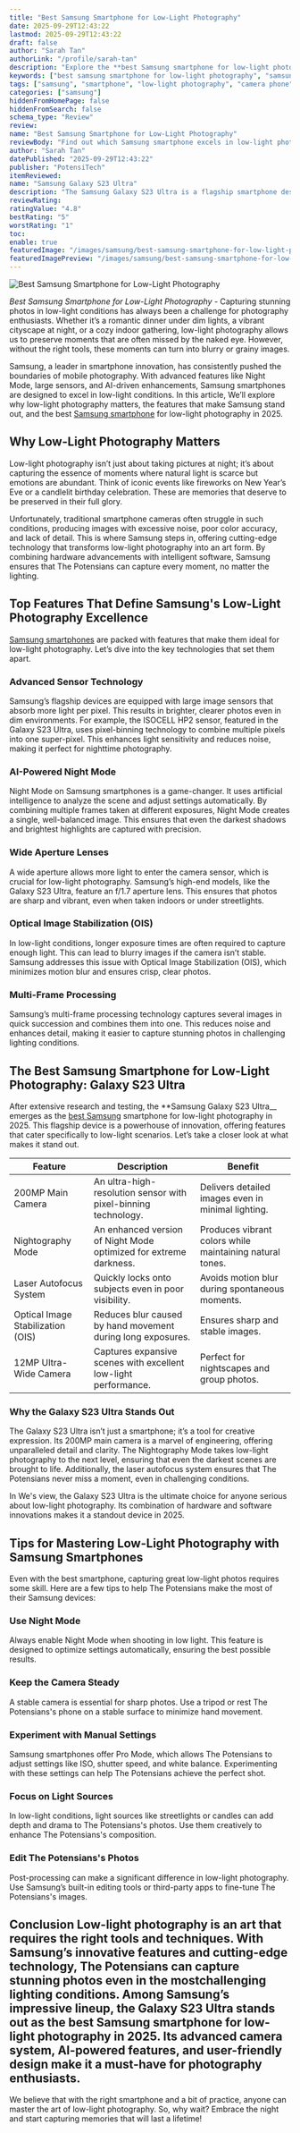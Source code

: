 ```yaml
---
title: "Best Samsung Smartphone for Low-Light Photography"
date: 2025-09-29T12:43:22
lastmod: 2025-09-29T12:43:22
draft: false
author: "Sarah Tan"
authorLink: "/profile/sarah-tan"
description: "Explore the **best Samsung smartphone for low-light photography** with cutting-edge camera technology, enhanced Night Mode, and superior performance for stunning night shots."
keywords: ["best samsung smartphone for low-light photography", "samsung low-light camera phone", "top samsung phone for night photography"]
tags: ["samsung", "smartphone", "low-light photography", "camera phone"]
categories: ["samsung"]
hiddenFromHomePage: false
hiddenFromSearch: false
schema_type: "Review"
review:
name: "Best Samsung Smartphone for Low-Light Photography"
reviewBody: "Find out which Samsung smartphone excels in low-light photography with innovative features like advanced sensors, AI-powered Night Mode, and exceptional image stabilization."
author: "Sarah Tan"
datePublished: "2025-09-29T12:43:22"
publisher: "PotensiTech"
itemReviewed:
name: "Samsung Galaxy S23 Ultra"
description: "The Samsung Galaxy S23 Ultra is a flagship smartphone designed for exceptional low-light photography, featuring a 200MP camera, advanced Nightography mode, and superior image stabilization."
reviewRating:
ratingValue: "4.8"
bestRating: "5"
worstRating: "1"
toc:
enable: true
featuredImage: "/images/samsung/best-samsung-smartphone-for-low-light-photography.jpg"
featuredImagePreview: "/images/samsung/best-samsung-smartphone-for-low-light-photography.jpg"
---
```


![Best Samsung Smartphone for Low-Light Photography](/images/samsung/best-samsung-smartphone-for-low-light-photography.jpg)


_Best Samsung Smartphone for Low-Light Photography_ - Capturing stunning photos in low-light conditions has always been a challenge for photography enthusiasts. Whether it’s a romantic dinner under dim lights, a vibrant cityscape at night, or a cozy indoor gathering, low-light photography allows us to preserve moments that are often missed by the naked eye. However, without the right tools, these moments can turn into blurry or grainy images. 

Samsung, a leader in smartphone innovation, has consistently pushed the boundaries of mobile photography. With advanced features like Night Mode, large sensors, and AI-driven enhancements, Samsung smartphones are designed to exce​l in low-light conditions. In this article, We’ll explore why low-light photography matters, the features that make Samsung stand out, and the best [Samsung smartphone](/samsung/authentic-samsung-smartphone-photography-gear) for low-light photography in 2025.

## Why Low-Light Photography Matters

Low-light photography isn’t just about taking pictures at night; it’s about capturing the essence of moments where natural light is scarce but emotions are abundant. Think of iconic events like fireworks on New Year’s Eve or a candlelit birthday celebration. These are memories that deserve to be preserved in their full glory. 

Unfortunately, traditional smartphone cameras often struggle in such conditions, producing images with excessive noise, poor color accuracy, and lack of detail. This is where Samsung steps in, offering cutting-edge technology that transforms low-light photography into an art form. By combining hardware advancements with intelligent software, Samsung ensures that The Potensians can capture every moment, no matter the lighting.

## Top Features That Define Samsung's Low-Light Photography Excellence

[Samsung smartphones](/samsung/top-samsung-smartphones-for-budget-buyers) are packed with features that make them ideal for low-light photography. Let’s dive into the key technologies that set them apart.

### Advanced Sensor Technology

Samsung’s flagship devices are equipped with large image sensors that absorb more light per pixel. This results in brighter, clearer photos even in dim environments. For example, the ISOCELL HP2 sensor, featured in the Galaxy S23 Ultra, uses pixel-binning technology to combine multiple pixels into one super-pixel. This enhances light sensitivity and reduces noise, making it perfect for nighttime photography.

### AI-Powered Night Mode

Night Mode on Samsung smartphones is a game-changer. It uses artificial intelligence to analyze the scene and adjust settings automatically. By combining multiple frames taken at different exposures, Night Mode creates a single, well-balanced image. This ensures that even the darkest shadows and brightest highlights are captured with precision.

### Wide Aperture Lenses

A wide aperture allows more light to enter the camera sensor, which is crucial for low-light photography. Samsung’s high-end models, like the Galaxy S23 Ultra, feature an f/1.7 aperture lens. This ensures that photos are sharp and vibrant, even when taken indoors or under streetlights.

### Optical Image Stabilization (OIS)

In low-light conditions, longer exposure times are often required to capture enough light. This can lead to blurry images if the camera isn’t stable. Samsung addresses this issue with Optical Image Stabilization (OIS), which minimizes motion blur and ensures crisp, clear photos.

### Multi-Frame Processing

Samsung’s multi-frame processing technology captures several images in quick succession and combines them into one. This reduces noise and enhances detail, making it easier to capture stunning photos in challeng​ing lighting conditions.

## The Best Samsung Smartphone for Low-Light Photography: Galaxy S23 Ultra

After extensiv​e research and testing, the **Samsung Galaxy S23 Ultra__ emerges as the [best Samsung](/samsung/best-samsung-smartphone-with-fast-autofocus) smartphone for low-light photography in 2025. This flagship device is a powerhouse of innovation, offering features that cater specifically to low-light scenarios. Let’s take a closer look at what makes it stand out.

<div class="table-responsive">
<table class="html-table">
<thead>
<tr>
<th>Feature</th>
<th>Description</th>
<th>Benefit</th>
</tr>
</thead>
<tbody>
<tr>
<td>200MP Main Camera</td>
<td>An ultra-high-resolution sensor with pixel-binning technology.</td>
<td>Delivers detailed images even in minimal lighting.</td>
</tr>
<tr>
<td>Nightography Mode</td>
<td>An enhanced version of Night Mode optimized for extreme darkness.</td>
<td>Produces vibrant colors while maintaining natural tones.</td>
</tr>
<tr>
<td>Laser Autofocus System</td>
<td>Quickly locks onto subjects even in poor visibility.</td>
<td>Avoids motion blur during spontaneous moments.</td>
</tr>
<tr>
<td>Optical Image Stabilization (OIS)</td>
<td>Reduces blur caused by hand movement during long exposures.</td>
<td>Ensures sharp and stable images.</td>
</tr>
<tr>
<td>12MP Ultra-Wide Camera</td>
<td>Captures expansive scenes with excellent low-light performance.</td>
<td>Perfect for nightscapes and group photos.</td>
</tr>
</tbody>
</table>
</div>

### Why the Galaxy S23 Ultra Stands Out

The Galaxy S23 Ultra isn’t just a smartphone; it’s a tool for creative expression. Its 200MP main camera is a marvel of engineering, offering unparalleled detail and clarity. The Nightography Mode takes low-light photography to the next level, ensuring that even the darkest scenes are brought to life. Additionally, the laser autofocus system ensures that The Potensians never miss a moment, even in challenging conditions.

In We's view, the Galaxy S23 Ultra is the ultimate choice for anyone serious about low-light photography. Its combination of hardware and software innovations makes it a standout device in 2025.

## Tips for Mastering Low-Light Photography with Samsung Smartphones

Even with the best smartphone, capturing great low-light photos requires some skill. Here are a few tips to help The Potensians make the most of their Samsung devices:

### Use Night Mode

Always enable Night Mode when shooting in low light. This feature is designed to optimize settings automatically, ensuring the best possible results.

### Keep the Camera Steady

A stable camera is essential for sharp phot​os. Use a tripod or rest The Potensians's phone on a stable surface to minimize hand movement.

### Experiment with Manual Settings

Samsung smartphones offer Pro Mode, which allows The Potensians to adjust settings like ISO, shutter speed, and white balance. Experimenting with these settings can help The Potensians achieve the perfect shot.

### Focus on Light Sources

In low-light conditions, light sources like streetlights or candles can add depth and drama to The Potensians's photos. Use them creatively to enhance The Potensians's composition.

### Edit The Potensians's Photos

Post-processing can make a significant difference in low-light photography. Use Samsung’s built-in editing tools or third-party apps to fine-tune The Potensians's images.

## Conclusion Low-light photography is an art that requires the right tools and techniques. With Samsung’s innovative features and cutting-edge technology, The Potensians can capture stunning photos even in the most​ challenging lighting conditions. Among Samsung’s impressive lineup, the Galaxy S23 Ultra stands out as the best Samsung smartphone for low-light photography in 2025. Its advanced camera system, AI-powered features, and user-friendly design make it a must-have for photography enthusiasts.

We believe that with the right smartphone and a bit of practice, anyone can master the art of low-light photography. So, why wait? Embrace the night and start capturing memories that will last a lifetime!